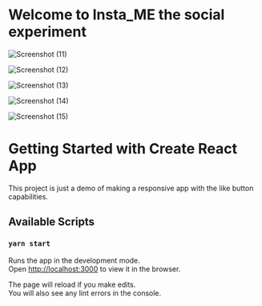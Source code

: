 # Welcome to Insta_ME the social experiment

![Screenshot (11)](https://user-images.githubusercontent.com/10389750/106213023-ac56a600-6180-11eb-8f56-46ab23f42742.png)

![Screenshot (12)](https://user-images.githubusercontent.com/10389750/106213037-b4164a80-6180-11eb-8c6d-d175c6a53e4b.png)

![Screenshot (13)](https://user-images.githubusercontent.com/10389750/106213039-b7113b00-6180-11eb-91fd-81243b820b7e.png)

![Screenshot (14)](https://user-images.githubusercontent.com/10389750/106213048-ba0c2b80-6180-11eb-8181-9279886c7be1.png)

![Screenshot (15)](https://user-images.githubusercontent.com/10389750/106213054-bd9fb280-6180-11eb-8728-f3d2e37f47b3.png)

# Getting Started with Create React App

This project is just a demo of making a responsive app with the like button capabilities.

## Available Scripts
### `yarn start`

Runs the app in the development mode.\
Open [http://localhost:3000](http://localhost:3000) to view it in the browser.

The page will reload if you make edits.\
You will also see any lint errors in the console.
